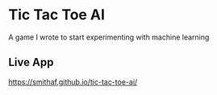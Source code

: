 # Tic Tac Toe AI

A game I wrote to start experimenting with machine learning

## Live App

https://smithaf.github.io/tic-tac-toe-ai/
